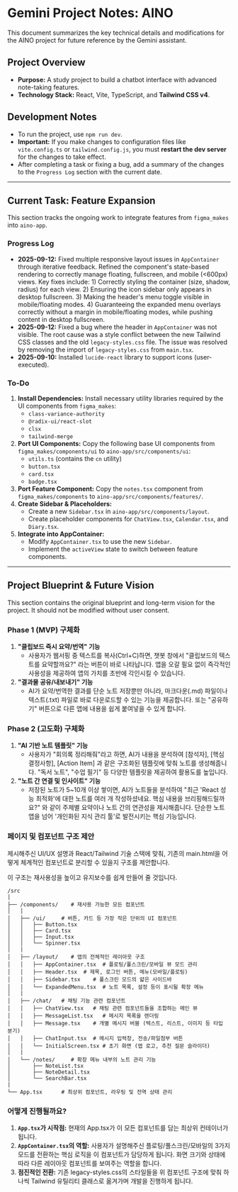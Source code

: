 # Gemini Project Notes: AINO

This document summarizes the key technical details and modifications for the AINO project for future reference by the Gemini assistant.

## Project Overview

- **Purpose:** A study project to build a chatbot interface with advanced note-taking features.
- **Technology Stack:** React, Vite, TypeScript, and **Tailwind CSS v4**.

## Development Notes

- To run the project, use `npm run dev`.
- **Important:** If you make changes to configuration files like `vite.config.ts` or `tailwind.config.js`, you must **restart the dev server** for the changes to take effect.
- After completing a task or fixing a bug, add a summary of the changes to the `Progress Log` section with the current date.

---

## Current Task: Feature Expansion

This section tracks the ongoing work to integrate features from `figma_makes` into `aino-app`.

### Progress Log

- **2025-09-12:** Fixed multiple responsive layout issues in `AppContainer` through iterative feedback. Refined the component's state-based rendering to correctly manage floating, fullscreen, and mobile (<600px) views. Key fixes include: 1) Correctly styling the container (size, shadow, radius) for each view. 2) Ensuring the icon sidebar only appears in desktop fullscreen. 3) Making the header's menu toggle visible in mobile/floating modes. 4) Guaranteeing the expanded menu overlays correctly without a margin in mobile/floating modes, while pushing content in desktop fullscreen.
- **2025-09-12:** Fixed a bug where the header in `AppContainer` was not visible. The root cause was a style conflict between the new Tailwind CSS classes and the old `legacy-styles.css` file. The issue was resolved by removing the import of `legacy-styles.css` from `main.tsx`.
- **2025-09-10:** Installed `lucide-react` library to support icons (user-executed).

### To-Do

1.  **Install Dependencies:** Install necessary utility libraries required by the UI components from `figma_makes`:
    - `class-variance-authority`
    - `@radix-ui/react-slot`
    - `clsx`
    - `tailwind-merge`
2.  **Port UI Components:** Copy the following base UI components from `figma_makes/components/ui` to `aino-app/src/components/ui`:
    - `utils.ts` (contains the `cn` utility)
    - `button.tsx`
    - `card.tsx`
    - `badge.tsx`
3.  **Port Feature Component:** Copy the `notes.tsx` component from `figma_makes/components` to `aino-app/src/components/features/`.
4.  **Create Sidebar & Placeholders:**
    - Create a new `Sidebar.tsx` in `aino-app/src/components/layout`.
    - Create placeholder components for `ChatView.tsx`, `Calendar.tsx`, and `Diary.tsx`.
5.  **Integrate into AppContainer:**
    - Modify `AppContainer.tsx` to use the new `Sidebar`.
    - Implement the `activeView` state to switch between feature components.

---

## Project Blueprint & Future Vision

This section contains the original blueprint and long-term vision for the project. It should not be modified without user consent.

### Phase 1 (MVP) 구체화

1.  **"클립보드 즉시 요약/번역" 기능**
    - 사용자가 웹서핑 중 텍스트를 복사(Ctrl+C)하면, 챗봇 창에서 "클립보드의 텍스트를 요약할까요?" 라는 버튼이 바로 나타납니다. 앱을 오갈 필요 없이 즉각적인 사용성을 제공하여 앱의 가치를 초반에 각인시킬 수 있습니다.
2.  **"결과물 공유/내보내기" 기능**
    - AI가 요약/번역한 결과를 단순 노트 저장뿐만 아니라, 마크다운(.md) 파일이나 텍스트(.txt) 파일로 바로 다운로드할 수 있는 기능을 제공합니다. 또는 "공유하기" 버튼으로 다른 앱에 내용을 쉽게 붙여넣을 수 있게 합니다.

### Phase 2 (고도화) 구체화

1.  **"AI 기반 노트 템플릿" 기능**
    - 사용자가 "회의록 정리해줘"라고 하면, AI가 내용을 분석하여 [참석자], [핵심 결정사항], [Action Item] 과 같은 구조화된 템플릿에 맞춰 노트를 생성해줍니다. "독서 노트", "수업 필기" 등 다양한 템플릿을 제공하여 활용도를 높입니다.
2.  **"노트 간 연결 및 인사이트" 기능**
    - 저장된 노트가 5~10개 이상 쌓이면, AI가 노트들을 분석하여 "최근 'React 성능 최적화'에 대한 노트를 여러 개 작성하셨네요. 핵심 내용을 브리핑해드릴까요?" 와 같이 주제별 요약이나 노트 간의 연관성을 제시해줍니다. 단순한 노트 앱을 넘어 '개인화된 지식 관리 툴'로 발전시키는 핵심 기능입니다.

### 페이지 및 컴포넌트 구조 제안

제시해주신 UI/UX 설명과 React/Tailwind 기술 스택에 맞춰, 기존의 main.html을 어떻게 체계적인 컴포넌트로 분리할 수 있을지 구조를 제안합니다.

이 구조는 재사용성을 높이고 유지보수를 쉽게 만들어 줄 것입니다.

```
/src
|
├── /components/    # 재사용 가능한 모든 컴포넌트
│   |
│   ├── /ui/     # 버튼, 카드 등 가장 작은 단위의 UI 컴포넌트
│   │   ├── Button.tsx
│   │   ├── Card.tsx
│   │   ├── Input.tsx
│   │   └── Spinner.tsx
│   |
│   ├── /layout/    # 앱의 전체적인 레이아웃 구조
│   │   ├── AppContainer.tsx  # 플로팅/풀스크린/모바일 뷰 모드 관리
│   │   ├── Header.tsx  # 제목, 로그인 버튼, 메뉴(모바일/플로팅)
│   │   ├── Sidebar.tsx    # 풀스크린 모드의 얇은 사이드바
│   │   └── ExpandedMenu.tsx  # 노트 목록, 설정 등이 표시될 확장 메뉴
│   |
│   ├── /chat/   # 채팅 기능 관련 컴포넌트
│   │   ├── ChatView.tsx   # 채팅 관련 컴포넌트들을 조합하는 메인 뷰
│   │   ├── MessageList.tsx   # 메시지 목록을 렌더링
│   │   ├── Message.tsx    # 개별 메시지 버블 (텍스트, 리스트, 이미지 등 타입 분기)
│   │   ├── ChatInput.tsx  # 메시지 입력창, 전송/파일첨부 버튼
│   │   └── InitialScreen.tsx # 초기 화면 (앱 로고, 추천 질문 슬라이더)
│   |
│   └── /notes/     # 확장 메뉴 내부의 노트 관리 기능
│       ├── NoteList.tsx
│       ├── NoteDetail.tsx
│       └── SearchBar.tsx
|
└── App.tsx      # 최상위 컴포넌트, 라우팅 및 전역 상태 관리
```

### 어떻게 진행될까요?

1.  **`App.tsx`가 시작점:** 현재의 App.tsx가 이 모든 컴포넌트를 담는 최상위 컨테이너가 됩니다.
2.  **`AppContainer.tsx`의 역할:** 사용자가 설명해주신 플로팅/풀스크린/모바일의 3가지 모드를 전환하는 핵심 로직을 이 컴포넌트가 담당하게 됩니다. 화면 크기와 상태에 따라 다른 레이아웃 컴포넌트를 보여주는 역할을 합니다.
3.  **점진적인 전환:** 기존 legacy-styles.css의 스타일들을 위 컴포넌트 구조에 맞춰 하나씩 Tailwind 유틸리티 클래스로 옮겨가며 개발을 진행하게 됩니다.
